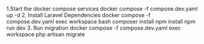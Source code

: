 1.Start the docker compose services
     docker compose -f compose.dev.yaml up -d
2. Install Laravel Dependencies
    docker compose -f compose.dev.yaml exec workspace bash
    composer install
    npm install
    npm run dev
3. Run migration 
    docker compose -f compose.dev.yaml exec workspace php artisan migrate
